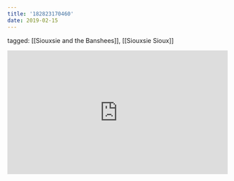 ```yaml
---
title: '182823170460'
date: 2019-02-15
---
```

tagged: [[Siouxsie and the Banshees]], [[Siouxsie Sioux]]
<iframe allow="accelerometer; autoplay; clipboard-write; encrypted-media; gyroscope; picture-in-picture" allowfullscreen="" frameborder="0" height="281" id="youtube_iframe" src="https://www.youtube.com/embed/Rtt_0OKzRek?feature=oembed&amp;enablejsapi=1&amp;origin=https://safe.txmblr.com&amp;wmode=opaque" width="500"></iframe>